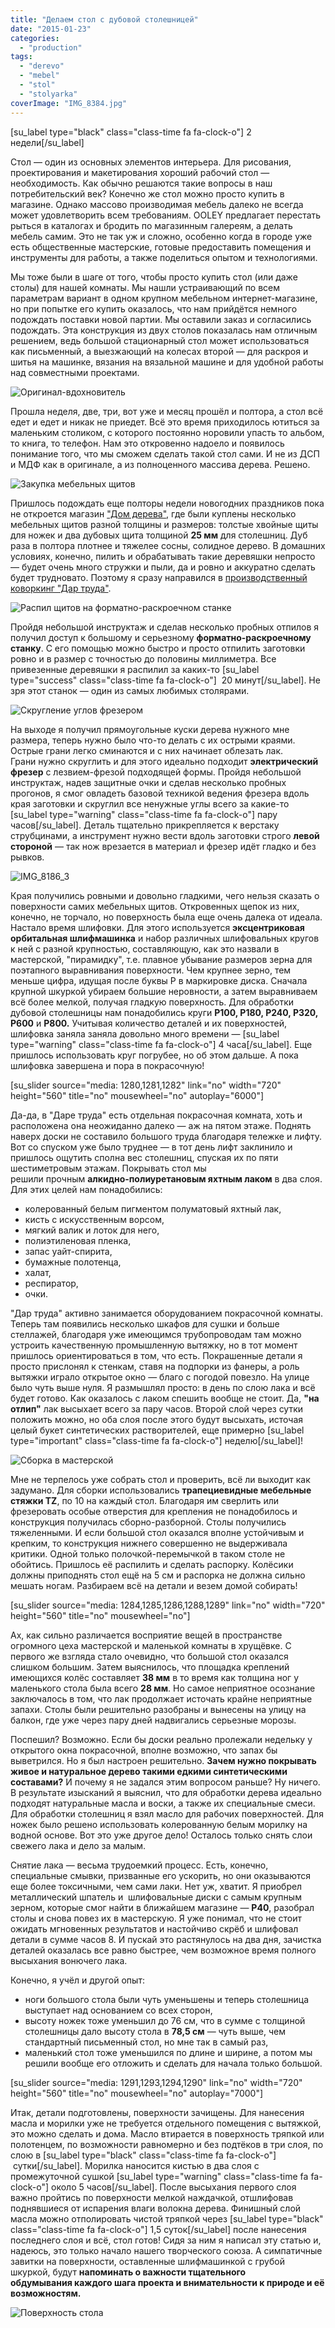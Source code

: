 ```yaml
---
title: "Делаем стол с дубовой столешницей"
date: "2015-01-23"
categories: 
  - "production"
tags: 
  - "derevo"
  - "mebel"
  - "stol"
  - "stolyarka"
coverImage: "IMG_8384.jpg"
---
```


\[su\_label type="black" class="class-time fa fa-clock-o"\] 2 недели\[/su\_label\]

Стол — один из основных элементов интерьера. Для рисования, проектирования и макетирования хороший рабочий стол — необходимость. Как обычно решаются такие вопросы в наш потребительский век? Конечно же стол можно просто купить в магазине. Однако массово производимая мебель далеко не всегда может удовлетворить всем требованиям. OOLEY предлагает перестать рыться в каталогах и бродить по магазинным галереям, а делать мебель самим. Это не так уж и сложно, особенно когда в городе уже есть общественные мастерские, готовые предоставить помещения и инструменты для работы, а также поделиться опытом и технологиями.

Мы тоже были в шаге от того, чтобы просто купить стол (или даже столы) для нашей комнаты. Мы нашли устраивающий по всем параметрам вариант в одном крупном мебельном интернет-магазине, но при попытке его купить оказалось, что нам прийдётся немного подождать поставки новой партии. Мы оставили заказ и согласились подождать. Эта конструкция из двух столов показалась нам отличным решением, ведь большой стационарный стол может использоваться как письменный, а выезжающий на колесах второй — для раскроя и шитья на машинке, вязания на вязальной машине и для удобной работы над совместными проектами.

![Оригинал-вдохновитель](images/IMG_8364_2-1024x1024.jpg)

Прошла неделя, две, три, вот уже и месяц прошёл и полтора, а стол всё едет и едет и никак не приедет. Всё это время приходилось ютиться за маленьким столиком, с которого постоянно норовили упасть то альбом, то книга, то телефон. Нам это откровенно надоело и появилось понимание того, что мы сможем сделать такой стол сами. И не из ДСП и МДФ как в оригинале, а из полноценного массива дерева. Решено.

![Закупка мебельных щитов](images/IMG_8380_2-225x300.jpg)

Пришлось подождать еще полторы недели новогодних праздников пока не откроется магазин ["Дом дерева"](http://www.domdereva.ru/), где были куплены несколько мебельных щитов разной толщины и размеров: толстые хвойные щиты для ножек и два дубовых щита толщиной **25 мм** для столешниц. Дуб раза в полтора плотнее и тяжелее сосны, солидное дерево. В домашних условиях, конечно, пилить и обрабатывать такие деревяшки непросто — будет очень много стружки и пыли, да и ровно и аккуратно сделать будет трудновато. Поэтому я сразу направился в [производственный коворкинг "Дар труда"](http://ooley.ru/places/dar-truda/ "Дар труда").

![Распил щитов на форматно-раскроечном станке](images/IMG_8222_2-300x225.jpg)

Пройдя небольшой инструктаж и сделав несколько пробных отпилов я получил доступ к большому и серьезному **форматно-раскроечному станку**. С его помощью можно быстро и просто отпилить заготовки ровно и в размер с точностью до половины миллиметра. Все привезенные деревяшки я распилил за каких-то \[su\_label type="success" class="class-time fa fa-clock-o"\]  20 минут\[/su\_label\]. Не зря этот станок — один из самых любимых столярами.

![Скругление углов фрезером](images/IMG_8171_3-300x225.jpg)

На выходе я получил прямоугольные куски дерева нужного мне размера, теперь нужно было что-то делать с их острыми краями. Острые грани легко сминаются и с них начинает облезать лак. Грани нужно скруглить и для этого идеально подходит **электрический фрезер** с лезвием-фрезой подходящей формы. Пройдя небольшой инструктаж, надев защитные очки и сделав несколько пробных прогонов, я смог овладеть базовой техникой ведения фрезера вдоль края заготовки и скруглил все ненужные углы всего за какие-то \[su\_label type="warning" class="class-time fa fa-clock-o"\] пару часов\[/su\_label\]. Деталь тщательно прикрепляется к верстаку струбцинами, а инструмент нужно вести вдоль заготовки строго **левой стороной** — так нож врезается в материал и фрезер идёт гладко и без рывков.

![IMG_8186_3](images/IMG_8186_31-300x300.jpg)

Края получились ровными и довольно гладкими, чего нельзя сказать о поверхности самих мебельных щитов. Откровенных щепок из них, конечно, не торчало, но поверхность была еще очень далека от идеала. Настало время шлифовки. Для этого используется **эксцентриковая орбитальная шлифмашинка** и набор различных шлифовальных кругов к ней с разной крупностью, составляющую, как это назвали в мастерской, "пирамидку", т.е. плавное убывание размеров зерна для поэтапного выравнивания поверхности. Чем крупнее зерно, тем меньше цифра, идущая после буквы P в маркировке диска. Сначала крупной шкуркой убираем большие неровности, а затем выравниваем всё более мелкой, получая гладкую поверхность. Для обработки дубовой столешницы нам понадобились круги **P100, P180, P240, P320, P600** и **P800.** Учитывая количество деталей и их поверхностей, шлифовка заняла заняла довольно много времени — \[su\_label type="warning" class="class-time fa fa-clock-o"\] 4 часа\[/su\_label\]. Еще пришлось использовать круг погрубее, но об этом дальше. А пока шлифовка завершена и пора в покрасочную!

\[su\_slider source="media: 1280,1281,1282" link="no" width="720" height="560" title="no" mousewheel="no" autoplay="6000"\]

Да-да, в "Даре труда" есть отдельная покрасочная комната, хоть и расположена она неожиданно далеко — аж на пятом этаже. Поднять наверх доски не составило большого труда благодаря тележке и лифту. Вот со спуском уже было труднее — в тот день лифт заклинило и пришлось ощутить сполна вес столешниц, спуская их по пяти шестиметровым этажам. Покрывать стол мы решили прочным **алкидно-полиуретановым яхтным лаком** в два слоя. Для этих целей нам понадобились:

- колерованный белым пигментом полуматовый яхтный лак,
- кисть с искусственным ворсом,
- мягкий валик и лоток для него,
- полиэтиленовая пленка,
- запас уайт-спирита,
- бумажные полотенца,
- халат,
- респиратор,
- очки.

"Дар труда" активно занимается оборудованием покрасочной комнаты. Теперь там появились несколько шкафов для сушки и больше стеллажей, благодаря уже имеющимся трубопроводам там можно устроить качественную промышленную вытяжку, но в тот момент пришлось ориентироваться в том, что есть. Покрашенные детали я просто прислонял к стенкам, ставя на подпорки из фанеры, а роль вытяжки играло открытое окно — благо с погодой повезло. На улице было чуть выше нуля. Я размышлял просто: в день по слою лака и всё будет готово. Как оказалось с лаком спешить вообще не стоит. Да, **"на отлип"** лак высыхает всего за пару часов. Второй слой через сутки положить можно, но оба слоя после этого будут высыхать, источая целый букет синтетических растворителей, еще примерно \[su\_label type="important" class="class-time fa fa-clock-o"\] неделю\[/su\_label\]!

![Сборка в мастерской](images/IMG_8374_2-300x225.jpg)

Мне не терпелось уже собрать стол и проверить, всё ли выходит как задумано. Для сборки использовались **трапециевидные мебельные стяжки TZ**, по 10 на каждый стол. Благодаря им сверлить или фрезеровать особые отверстия для крепления не понадобилось и конструкция получилась сборно-разборной. Столы получились тяжеленными. И если большой стол оказался вполне устойчивым и крепким, то конструкция нижнего совершенно не выдерживала критики. Одной только полочкой-перемычкой в таком столе не обойтись. Пришлось её распилить и сделать распорку. Колёсики должны приподнять стол ещё на 5 см и распорка не должна сильно мешать ногам. Разбираем всё на детали и везем домой собирать!

\[su\_slider source="media: 1284,1285,1286,1288,1289" link="no" width="720" height="560" title="no" mousewheel="no"\]

Ах, как сильно различается восприятие вещей в пространстве огромного цеха мастерской и маленькой комнаты в хрущёвке. С первого же взгляда стало очевидно, что большой стол оказался слишком большим. Затем выяснилось, что площадка креплений имеющихся колёс составляет **38 мм** в то время как толщина ног у маленького стола была всего **28 мм**. Но самое неприятное осознание заключалось в том, что лак продолжает источать крайне неприятные запахи. Столы были решительно разобраны и вынесены на улицу на балкон, где уже через пару дней надвигались серьезные морозы.

Поспешил? Возможно. Если бы доски реально пролежали недельку у открытого окна покрасочной, вполне возможно, что запах бы выветрился. Но я был настроен решительно. **Зачем нужно покрывать живое и натуральное дерево такими едкими синтетическими составами?** И почему я не задался этим вопросом раньше? Ну ничего. В результате изысканий я выяснил, что для обработки дерева идеально подходят натуральные масла и воски, а также их специальные смеси. Для обработки столешниц я взял масло для рабочих поверхностей. Для ножек было решено использовать колерованную белым морилку на водной основе. Вот это уже другое дело! Осталось только снять слои свежего лака и дело за малым.

Снятие лака — весьма трудоемкий процесс. Есть, конечно, специальные смывки, призванные его ускорить, но они оказываются еще более токсичными, чем сами лаки. Нет уж, хватит. Я приобрел металлический шпатель и  шлифовальные диски с самым крупным зерном, которые смог найти в ближайшем магазине — **P40**, разобрал столы и снова повез их в мастерскую. Я уже понимал, что не стоит ожидать мгновенных результатов и настойчиво скрёб и шлифовал детали в сумме часов 8. И пускай это растянулось на два дня, зачистка деталей оказалась все равно быстрее, чем возможное время полного высыхания вонючего лака.

Конечно, я учёл и другой опыт:

- ноги большого стола были чуть уменьшены и теперь столешница выступает над основанием со всех сторон,
- высоту ножек тоже уменьшил до 76 см, что в сумме с толщиной столешницы дало высоту стола в **78,5 см** — чуть выше, чем стандартный письменный стол, но мне так в самый раз,
- маленький стол тоже уменьшился по длине и ширине, а потом мы решили вообще его отложить и сделать для начала только большой.

\[su\_slider source="media: 1291,1293,1294,1290" link="no" width="720" height="560" title="no" mousewheel="no" autoplay="7000"\]

Итак, детали подготовлены, поверхности зачищены. Для нанесения масла и морилки уже не требуется отдельного помещения с вытяжкой, это можно сделать и дома. Масло втирается в поверхность тряпкой или полотенцем, по возможности равномерно и без подтёков в три слоя, по слою в \[su\_label type="black" class="class-time fa fa-clock-o"\]  сутки\[/su\_label\]. Морилка наносится кистью в два слоя с промежуточной сушкой \[su\_label type="warning" class="class-time fa fa-clock-o"\] около 5 часов\[/su\_label\]. После высыхания первого слоя важно пройтись по поверхности мелкой наждачкой, отшлифовав поднявшиеся от испарения влаги волокна дерева. Финишный слой масла можно отполировать чистой тряпкой через \[su\_label type="black" class="class-time fa fa-clock-o"\] 1,5 суток\[/su\_label\] после нанесения последнего слоя и всё, стол готов! Сидя за ним я написал эту статью и, надеюсь, это только начало нашего творческого союза. А симпатичные завитки на поверхности, оставленные шлифмашинкой с грубой шкуркой, будут **напоминать о важности тщательного обдумывания каждого шага проекта и внимательности к природе и её возможностям.**

![Поверхность стола](images/IMG_8387-1024x768.jpg)
